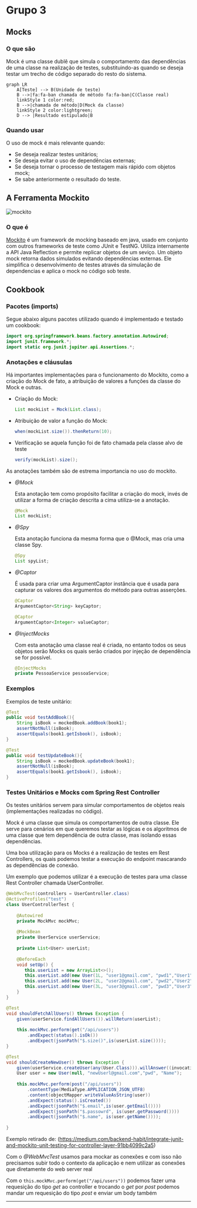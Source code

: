 # Grupo 3

## Mocks

### O que são
  Mock é uma classe dublê que simula o comportamento das dependências de uma classe na realização de testes, substituindo-as quando se deseja testar um trecho de código separado do resto do sistema. 
  
```mermaid
graph LR
    A[Teste] --> B(Unidade de teste)
    B -->|fa:fa-ban chamada de método fa:fa-ban|C(Classe real)
    linkStyle 1 color:red;
    B -->|chamada de método|D(Mock da classe)
    linkStyle 2 color:lightgreen;
    D --> |Resultado estipulado|B
```

### Quando usar
O uso de mock é mais relevante quando:
- Se deseja realizar testes unitários;
- Se deseja evitar o uso de dependências externas;
- Se deseja tornar o processo de testagem mais rápido com objetos mock; 
- Se sabe anteriormente o resultado do teste.
## A Ferramenta Mockito

![mockito](https://github.com/mockito/mockito.github.io/raw/master/img/logo%402x.png)

### O que é
  [Mockito](https://site.mockito.org/) é um framework de mocking baseado em java, usado em conjunto com outros frameworks de teste como JUnit e TestNG. Utiliza internamente a API Java Reflection e permite replicar objetos de um seviço. Um objeto mock retorna dados simulados evitando dependências externas. Ele simplifica o desenvolvimento de testes através da simulação de dependencias e aplica o mock no código sob teste.
## Cookbook
### Pacotes (imports)
 Segue abaixo alguns pacotes utilizado quando é implementado e testado um cookbook:
 
```java
import org.springframework.beans.factory.annotation.Autowired;
import junit.framework.*;
import static org.junit.jupiter.api.Assertions.*;
```

### Anotações e cláusulas
  Há importantes implementações para o funcionamento do Mockito, como a criação do Mock de fato, a atribuição de valores a funções da classe do Mock e outras.

- Criação do Mock:
    
  ```java 
  List mockList = Mock(List.class);
  ```
      
- Atribuição de valor a função do Mock:

  ```java 
  when(mockList.size()).thenReturn(10);
  ```
  
- Verificação se aquela função foi de fato chamada pela classe alvo de teste

  ```java 
  verify(mockList).size();
  ```

As anotações também são de estrema importancia no uso do mockito.

- *@Mock*
    
    Esta anotação tem como propósito facilitar a criação do mock, invés de utilizar a forma de criação descrita a cima utiliza-se a anotação.
      
    ```java 
    @Mock
    List mockList;
    ```

- *@Spy*
    
    Esta anotação funciona da mesma forma que o @Mock, mas cria uma classe Spy.
    
    ```java 
    @Spy
    List spyList;
    ```

- *@Captor*
    
    É usada para criar uma ArgumentCaptor instância que é usada para capturar os valores dos argumentos do método para outras asserções.
    
    ```java 
    @Captor
    ArgumentCaptor<String> keyCaptor;

    @Captor
    ArgumentCaptor<Integer> valueCaptor;
     ```

- *@InjectMocks*

    Com esta anotação uma classe real é criada, no entanto todos os seus objetos serão Mocks os quais serão criados por injeção de dependência se for possível.
    
    ```java 
    @InjectMocks
    private PessoaService pessoaService;
    ```

### Exemplos

Exemplos de teste unitário:

```java
@Test
public void testAddBook(){
	String isBook = mockedBook.addBook(book1);
	assertNotNull(isBook);
	assertEquals(book1.getIsbook(), isBook);
}
```

```java
@Test
public void testUpdateBook(){
	String isBook = mockedBook.updateBook(book1);
	assertNotNull(isBook);
	assertEquals(book1.getIsbook(), isBook);
}
```
  
### Testes Unitários e Mocks com Spring Rest Controller

Os testes unitários servem para simular comportamentos de objetos reais (implementações realizadas no código).

Mock é uma classe que simula os comportamentos de outra classe. Ele serve para cenários em que queremos testar as lógicas e os algoritmos de uma classe que tem dependência de outra classe, mas isolando essas dependências.

Uma boa utilização para os Mocks é a realização de testes em Rest Controllers, os quais podemos testar a execução do endpoint mascarando as dependências de conexão.

Um exemplo que podemos utilizar é a execução de testes para uma classe Rest Controller chamada UserController.



```java
@WebMvcTest(controllers = UserController.class)
@ActiveProfiles("test")
class UserControllerTest {
   
    @Autowired                           
    private MockMvc mockMvc;  
                                                 
    @MockBean                           
    private UserService userService; 
                                               
    private List<User> userList;       
                                            
    @BeforeEach                           
    void setUp() {                               
       this.userList = new ArrayList<>();   
       this.userList.add(new User(1L, "user1@gmail.com", "pwd1","User1")); 
       this.userList.add(new User(2L, "user2@gmail.com", "pwd2","User2"));
       this.userList.add(new User(3L, "user3@gmail.com", "pwd3","User3"));                                                       
    }
}
```

```java
@Test
void shouldFetchAllUsers() throws Exception {
	given(userService.findAllUsers()).willReturn(userList);
	
	this.mockMvc.perform(get("/api/users"))
		.andExpect(status().isOk())
		.andExpect(jsonPath("$.size()",is(userList.size())));
}
```

```java
@Test
void shouldCreateNewUser() throws Exception {
	given(userService.createUser(any(User.Class))).willAnswer((invocation) -> invocation.getArgument(0));
	User user = new User(null, "newUserl@gmail.com","pwd", "Name");
	
	this.mockMvc.perform(post("/api/users"))
		.contentType(MediaType.APPLICATION_JSON_UTF8)
		.content(objectMapper.writeValueAsString(user))
		.andExpect(status().isCreated())
		.andExpect(jsonPath("$.email",is(user.getEmail())))
		.andExpect(jsonPath("$.passowrd", is(user.getPassword())))
		.andExpect(jsonPath("$.name", is(user.getName())));
	
}
```
Exemplo retirado de: (https://medium.com/backend-habit/integrate-junit-and-mockito-unit-testing-for-controller-layer-91bb4099c2a5)


Com o  *@WebMvcTest* usamos para mockar as conexões e com isso não precisamos subir todo o contexto da aplicação e nem utilizar as conexões que diretamente do web server real

Com o `this.mockMvc.perform(get("/api/users"))` podemos fazer uma requesição do tipo *get* ao controller e trocando o *get* por *post* podemos mandar um requesição do tipo *post* e enviar um body também
    
-----------------------------------
